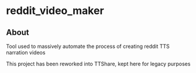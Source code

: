 # reddit_video_maker

## About

Tool used to massively automate the process of creating reddit TTS narration videos

This project has been reworked into TTShare, kept here for legacy purposes
